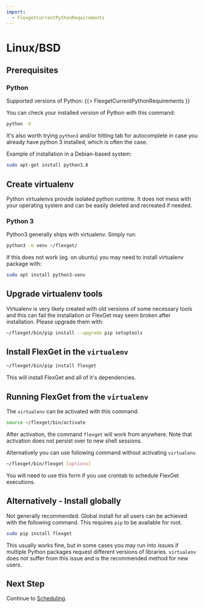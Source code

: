 ```yaml
---
import:
  - FlexgetCurrentPythonRequirements
---
```


# Linux/BSD
## Prerequisites

### Python

Supported versions of Python:
{{> FlexgetCurrentPythonRequirements }}


You can check your installed version of Python with this command:

```bash
python -V
```

It's also worth trying `python3` and/or hitting tab for autocomplete in case you already have python 3 installed, which is often the case.

Example of installation in a Debian-based system:

```bash
sudo apt-get install python3.8
```

## Create virtualenv

Python virtualenvs provide isolated python runtime. It does not mess with your operating system and can be easily deleted and recreated if needed.

### Python 3

Python3 generally ships with virtualenv. Simply run:

```bash
python3 -m venv ~/flexget/
```

If this does not work (eg. on ubuntu) you may need to install virtualenv package with:

```bash
sudo apt install python3-venv
```

## Upgrade virtualenv tools

Virtualenv is very likely created with old versions of some necessary tools and this can fail the installation or FlexGet may seem broken after installation. Please upgrade them with:

```bash
~/flexget/bin/pip install --upgrade pip setuptools
```

## Install FlexGet in the `virtualenv`

```bash
~/flexget/bin/pip install flexget
```

This will install FlexGet and all of it's dependencies.

## Running FlexGet from the `virtualenv`

The `virtualenv` can be activated with this command:

```bash
source ~/flexget/bin/activate
```

After activation, the command `flexget` will work from anywhere. Note that activation does not persist over to new shell sessions.

Alternatively you can use following command without activating `virtualenv`.

```bash
~/flexget/bin/flexget [options]
```

You will need to use this form if you use crontab to schedule FlexGet executions.

## Alternatively - Install globally

Not generally recommended. Global install for all users can be achieved with the following command. This requires `pip` to be available for root.

```bash
sudo pip install flexget
```

This usually works fine, but in some cases you may run into issues if multiple Python packages request different versions of libraries. `virtualenv` does not suffer from this issue and is the recommended method for new users.

## Next Step

Continue to [Scheduling](/InstallWizard/Linux/Scheduling).